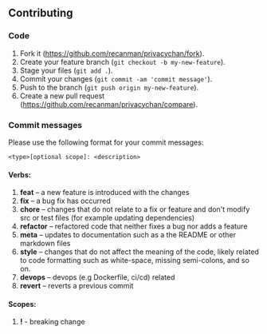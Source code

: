 ## Contributing

### Code

1.  Fork it (https://github.com/recanman/privacychan/fork).
1.  Create your feature branch (`git checkout -b my-new-feature`).
1.  Stage your files (`git add .`).
1.  Commit your changes (`git commit -am 'commit message'`).
1.  Push to the branch (`git push origin my-new-feature`).
1.  Create a new pull request (https://github.com/recanman/privacychan/compare).

### Commit messages

Please use the following format for your commit messages:

`<type>[optional scope]: <description>`

#### Verbs:

1. **feat** – a new feature is introduced with the changes
2. **fix** – a bug fix has occurred
3. **chore** – changes that do not relate to a fix or feature and don't modify src or test files (for example updating dependencies)
4. **refactor** – refactored code that neither fixes a bug nor adds a feature
5. **meta** – updates to documentation such as a the README or other markdown files
6. **style** – changes that do not affect the meaning of the code, likely related to code formatting such as white-space, missing semi-colons, and so on.
7. **devops** – devops (e.g Dockerfile, ci/cd) related
8. **revert** – reverts a previous commit 

#### Scopes:

1. **!** - breaking change